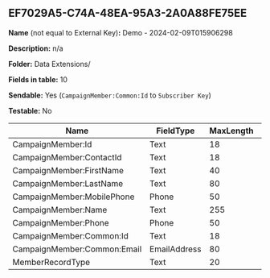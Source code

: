 ## EF7029A5-C74A-48EA-95A3-2A0A88FE75EE

**Name** (not equal to External Key)**:** Demo - 2024-02-09T015906298

**Description:** n/a

**Folder:** Data Extensions/

**Fields in table:** 10

**Sendable:** Yes (`CampaignMember:Common:Id` to `Subscriber Key`)

**Testable:** No

| Name | FieldType | MaxLength | IsPrimaryKey | IsNullable | DefaultValue |
| --- | --- | --- | --- | --- | --- |
| CampaignMember:Id | Text | 18 | - | - |  |
| CampaignMember:ContactId | Text | 18 | - | + |  |
| CampaignMember:FirstName | Text | 40 | - | + |  |
| CampaignMember:LastName | Text | 80 | - | + |  |
| CampaignMember:MobilePhone | Phone | 50 | - | + |  |
| CampaignMember:Name | Text | 255 | - | + |  |
| CampaignMember:Phone | Phone | 50 | - | + |  |
| CampaignMember:Common:Id | Text | 18 | - | - |  |
| CampaignMember:Common:Email | EmailAddress | 80 | - | + |  |
| MemberRecordType | Text | 20 | - | - |  |
